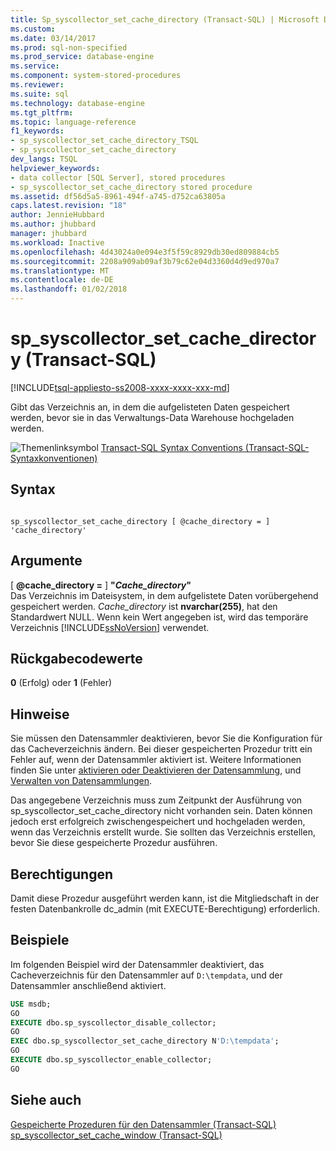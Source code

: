 ```yaml
---
title: Sp_syscollector_set_cache_directory (Transact-SQL) | Microsoft Docs
ms.custom: 
ms.date: 03/14/2017
ms.prod: sql-non-specified
ms.prod_service: database-engine
ms.service: 
ms.component: system-stored-procedures
ms.reviewer: 
ms.suite: sql
ms.technology: database-engine
ms.tgt_pltfrm: 
ms.topic: language-reference
f1_keywords:
- sp_syscollector_set_cache_directory_TSQL
- sp_syscollector_set_cache_directory
dev_langs: TSQL
helpviewer_keywords:
- data collector [SQL Server], stored procedures
- sp_syscollector_set_cache_directory stored procedure
ms.assetid: df56d5a5-8961-494f-a745-d752ca63805a
caps.latest.revision: "18"
author: JennieHubbard
ms.author: jhubbard
manager: jhubbard
ms.workload: Inactive
ms.openlocfilehash: 4d43024a0e094e3f5f59c8929db30ed809884cb5
ms.sourcegitcommit: 2208a909ab09af3b79c62e04d3360d4d9ed970a7
ms.translationtype: MT
ms.contentlocale: de-DE
ms.lasthandoff: 01/02/2018
---
```

# <a name="spsyscollectorsetcachedirectory-transact-sql"></a>sp_syscollector_set_cache_directory (Transact-SQL)
[!INCLUDE[tsql-appliesto-ss2008-xxxx-xxxx-xxx-md](../../includes/tsql-appliesto-ss2008-xxxx-xxxx-xxx-md.md)]

  Gibt das Verzeichnis an, in dem die aufgelisteten Daten gespeichert werden, bevor sie in das Verwaltungs-Data Warehouse hochgeladen werden.  
  
 ![Themenlinksymbol](../../database-engine/configure-windows/media/topic-link.gif "Topic link icon") [Transact-SQL Syntax Conventions (Transact-SQL-Syntaxkonventionen)](../../t-sql/language-elements/transact-sql-syntax-conventions-transact-sql.md)  
  
## <a name="syntax"></a>Syntax  
  
```  
  
sp_syscollector_set_cache_directory [ @cache_directory = ] 'cache_directory'  
```  
  
## <a name="arguments"></a>Argumente  
 [  **@cache_directory =** ] **"***Cache_directory***"**  
 Das Verzeichnis im Dateisystem, in dem aufgelistete Daten vorübergehend gespeichert werden. *Cache_directory* ist **nvarchar(255)**, hat den Standardwert NULL. Wenn kein Wert angegeben ist, wird das temporäre Verzeichnis [!INCLUDE[ssNoVersion](../../includes/ssnoversion-md.md)] verwendet.  
  
## <a name="return-code-values"></a>Rückgabecodewerte  
 **0** (Erfolg) oder **1** (Fehler)  
  
## <a name="remarks"></a>Hinweise  
 Sie müssen den Datensammler deaktivieren, bevor Sie die Konfiguration für das Cacheverzeichnis ändern. Bei dieser gespeicherten Prozedur tritt ein Fehler auf, wenn der Datensammler aktiviert ist. Weitere Informationen finden Sie unter [aktivieren oder Deaktivieren der Datensammlung](../../relational-databases/data-collection/enable-or-disable-data-collection.md), und [Verwalten von Datensammlungen](../../relational-databases/data-collection/manage-data-collection.md).  
  
 Das angegebene Verzeichnis muss zum Zeitpunkt der Ausführung von sp_syscollector_set_cache_directory nicht vorhanden sein. Daten können jedoch erst erfolgreich zwischengespeichert und hochgeladen werden, wenn das Verzeichnis erstellt wurde. Sie sollten das Verzeichnis erstellen, bevor Sie diese gespeicherte Prozedur ausführen.  
  
## <a name="permissions"></a>Berechtigungen  
 Damit diese Prozedur ausgeführt werden kann, ist die Mitgliedschaft in der festen Datenbankrolle dc_admin (mit EXECUTE-Berechtigung) erforderlich.  
  
## <a name="examples"></a>Beispiele  
 Im folgenden Beispiel wird der Datensammler deaktiviert, das Cacheverzeichnis für den Datensammler auf `D:\tempdata`, und der Datensammler anschließend aktiviert.  
  
```sql  
USE msdb;  
GO  
EXECUTE dbo.sp_syscollector_disable_collector;  
GO  
EXEC dbo.sp_syscollector_set_cache_directory N'D:\tempdata';  
GO  
EXECUTE dbo.sp_syscollector_enable_collector;  
GO  
```  
  
## <a name="see-also"></a>Siehe auch  
 [Gespeicherte Prozeduren für den Datensammler &#40;Transact-SQL&#41;](../../relational-databases/system-stored-procedures/data-collector-stored-procedures-transact-sql.md)   
 [sp_syscollector_set_cache_window &#40;Transact-SQL&#41;](../../relational-databases/system-stored-procedures/sp-syscollector-set-cache-window-transact-sql.md)  
  
  
